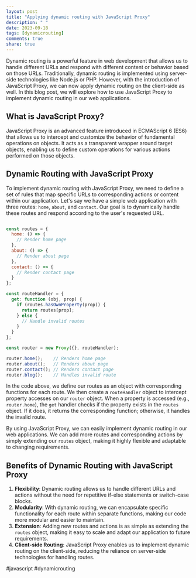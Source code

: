 ```yaml
---
layout: post
title: "Applying dynamic routing with JavaScript Proxy"
description: " "
date: 2023-09-18
tags: [dynamicrouting]
comments: true
share: true
---
```


Dynamic routing is a powerful feature in web development that allows us to handle different URLs and respond with different content or behavior based on those URLs. Traditionally, dynamic routing is implemented using server-side technologies like Node.js or PHP. However, with the introduction of JavaScript Proxy, we can now apply dynamic routing on the client-side as well. In this blog post, we will explore how to use JavaScript Proxy to implement dynamic routing in our web applications.

## What is JavaScript Proxy?

JavaScript Proxy is an advanced feature introduced in ECMAScript 6 (ES6) that allows us to intercept and customize the behavior of fundamental operations on objects. It acts as a transparent wrapper around target objects, enabling us to define custom operations for various actions performed on those objects.

## Dynamic Routing with JavaScript Proxy

To implement dynamic routing with JavaScript Proxy, we need to define a set of rules that map specific URLs to corresponding actions or content within our application. Let's say we have a simple web application with three routes: `home`, `about`, and `contact`. Our goal is to dynamically handle these routes and respond according to the user's requested URL.

```javascript

const routes = {
  home: () => {
    // Render home page
  },
  about: () => {
    // Render about page
  },
  contact: () => {
    // Render contact page
  }
};

const routeHandler = {
  get: function (obj, prop) {
    if (routes.hasOwnProperty(prop)) {
      return routes[prop];
    } else {
      // Handle invalid routes
    }
  }
};

const router = new Proxy({}, routeHandler);

router.home();    // Renders home page
router.about();   // Renders about page
router.contact(); // Renders contact page
router.blog();    // Handles invalid route

```

In the code above, we define our routes as an object with corresponding functions for each route. We then create a `routeHandler` object to intercept property accesses on our `router` object. When a property is accessed (e.g., `router.home`), the `get` handler checks if the property exists in the `routes` object. If it does, it returns the corresponding function; otherwise, it handles the invalid route.

By using JavaScript Proxy, we can easily implement dynamic routing in our web applications. We can add more routes and corresponding actions by simply extending our `routes` object, making it highly flexible and adaptable to changing requirements.

## Benefits of Dynamic Routing with JavaScript Proxy

1. **Flexibility**: Dynamic routing allows us to handle different URLs and actions without the need for repetitive if-else statements or switch-case blocks.
2. **Modularity**: With dynamic routing, we can encapsulate specific functionality for each route within separate functions, making our code more modular and easier to maintain.
3. **Extension**: Adding new routes and actions is as simple as extending the `routes` object, making it easy to scale and adapt our application to future requirements.
4. **Client-side Routing**: JavaScript Proxy enables us to implement dynamic routing on the client-side, reducing the reliance on server-side technologies for handling routes.

#javascript #dynamicrouting